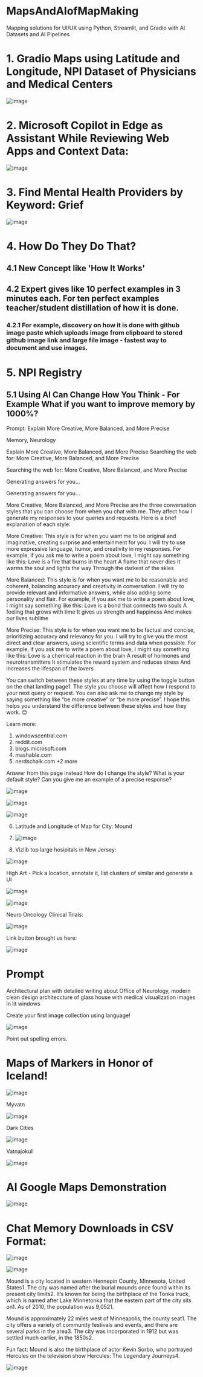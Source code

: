 # MapsAndAIofMapMaking
Mapping solutions for UI/UX using Python, Streamlit, and Gradio with AI Datasets and AI Pipelines

# 1. Gradio Maps using Latitude and Longitude, NPI Dataset of Physicians and Medical Centers

![image](https://github.com/AaronCWacker/MapsAndAIofMapMaking/assets/30595158/443299e5-927e-4dfe-8b2b-a0fd2590b50a)

# 2. Microsoft Copilot in Edge as Assistant While Reviewing Web Apps and Context Data:

![image](https://github.com/AaronCWacker/MapsAndAIofMapMaking/assets/30595158/6e85c3fc-757b-4b7b-a8c4-47080c6e9305)

# 3. Find Mental Health Providers by Keyword: Grief

![image](https://github.com/AaronCWacker/MapsAndAIofMapMaking/assets/30595158/322602ec-7438-4266-95b6-99c2177f7f6d)

# 4. How Do They Do That? 
## 4.1 New Concept like 'How It Works'
## 4.2 Expert gives like 10 perfect examples in 3 minutes each.  For ten perfect examples teacher/student distillation of how it is done.
### 4.2.1 For example, discovery on how it is done with github image paste which uploads image from clipboard to stored github image link and large file image - fastest way to document and use images.

# 5. NPI Registry
## 5.1 Using AI Can Change How You Think - For Example What if you want to improve memory by 1000%?

Prompt:
Explain More Creative, More Balanced, and More Precise

Memory, Neurology

Explain More Creative, More Balanced, and More Precise
Searching the web for: More Creative, More Balanced, and More Precise

Searching the web for: More Creative, More Balanced, and More Precise

Generating answers for you…

Generating answers for you…

More Creative, More Balanced, and More Precise are the three conversation styles that you can choose from when you chat with me. They affect how I generate my responses to your queries and requests. Here is a brief explanation of each style:

More Creative: This style is for when you want me to be original and imaginative, creating surprise and entertainment for you. I will try to use more expressive language, humor, and creativity in my responses. For example, if you ask me to write a poem about love, I might say something like this:
Love is a fire that burns in the heart A flame that never dies It warms the soul and lights the way Through the darkest of the skies

More Balanced: This style is for when you want me to be reasonable and coherent, balancing accuracy and creativity in conversation. I will try to provide relevant and informative answers, while also adding some personality and flair. For example, if you ask me to write a poem about love, I might say something like this:
Love is a bond that connects two souls A feeling that grows with time It gives us strength and happiness And makes our lives sublime

More Precise: This style is for when you want me to be factual and concise, prioritizing accuracy and relevancy for you. I will try to give you the most direct and clear answers, using scientific terms and data when possible. For example, if you ask me to write a poem about love, I might say something like this:
Love is a chemical reaction in the brain A result of hormones and neurotransmitters It stimulates the reward system and reduces stress And increases the lifespan of the lovers

You can switch between these styles at any time by using the toggle button on the chat landing page1. The style you choose will affect how I respond to your next query or request. You can also ask me to change my style by saying something like “be more creative” or “be more precise”. I hope this helps you understand the difference between these styles and how they work. 😊

Learn more:
1. windowscentral.com
2. reddit.com
3. blogs.microsoft.com
4. mashable.com
5. nerdschalk.com
+2 more

Answer from this page instead
How do I change the style?
What is your default style?
Can you give me an example of a precise response?

![image](https://github.com/AaronCWacker/MapsAndAIofMapMaking/assets/30595158/c81d47cb-1d3e-4012-a158-d3d0cf31580f)

![image](https://github.com/AaronCWacker/MapsAndAIofMapMaking/assets/30595158/4e1b8b97-3996-48f2-9ff4-e73f40a494cc)

![image](https://github.com/AaronCWacker/MapsAndAIofMapMaking/assets/30595158/0b4bfaac-ceb8-444d-ad3a-4b7c59db751e)

6. Latitude and Longitude of Map for City:  Mound
7. ![image](https://github.com/AaronCWacker/MapsAndAIofMapMaking/assets/30595158/23dbe013-7780-45f1-9d22-4b529281a197)

8. Vizlib top large hosipitals in New Jersey:

![image](https://github.com/AaronCWacker/MapsAndAIofMapMaking/assets/30595158/13468e3f-be80-443a-974b-c4c09024f676)

High Art - Pick a location, annotate it, list clusters of similar and generate a UI

![image](https://github.com/AaronCWacker/MapsAndAIofMapMaking/assets/30595158/df38af7d-25c9-40a1-b575-df67c2dff1d5)


![image](https://github.com/AaronCWacker/MapsAndAIofMapMaking/assets/30595158/5e8fa63e-e2e3-4eb3-ab7f-3949a133a009)

Neuro Oncology Clinical Trials:

![image](https://github.com/AaronCWacker/MapsAndAIofMapMaking/assets/30595158/6217644a-e8f4-455e-87ca-4cb490ef82e1)

Link button brought us here:

![image](https://github.com/AaronCWacker/MapsAndAIofMapMaking/assets/30595158/81ebd62b-f8f2-4082-95ee-5d8a066ed258)


# Prompt

Architectural plan with detailed writing about Office of Neurology, modern clean design architeccture of glass house with medical visualization images in lit windows

Create your first image collection using language!

![image](https://github.com/AaronCWacker/MapsAndAIofMapMaking/assets/30595158/de08c8e9-c4ba-4588-8a07-a3dfe77f2257)

Point out spelling errors.

# Maps of Markers in Honor of Iceland!

![image](https://github.com/AaronCWacker/MapsAndAIofMapMaking/assets/30595158/9582284a-6b5a-40e1-a857-1bb3a8f8d4a6)

Myvatn

![image](https://github.com/AaronCWacker/MapsAndAIofMapMaking/assets/30595158/9d261283-2fb0-4bbe-a132-0ddbfc60e369)

Dark Cities

![image](https://github.com/AaronCWacker/MapsAndAIofMapMaking/assets/30595158/1460f588-d392-4481-aa41-3cbe616995d8)

Vatnajokull

![image](https://github.com/AaronCWacker/MapsAndAIofMapMaking/assets/30595158/bff3b722-e93c-48de-af19-f936fd044200)

# AI Google Maps Demonstration

![image](https://github.com/AaronCWacker/MapsAndAIofMapMaking/assets/30595158/3d514bfc-b0d8-4d00-9888-21ee737ea94d)

# Chat Memory Downloads in CSV Format:

![image](https://github.com/AaronCWacker/MapsAndAIofMapMaking/assets/30595158/303618b9-ac58-4e28-9e20-7b1d3e985b71)

![image](https://github.com/AaronCWacker/MapsAndAIofMapMaking/assets/30595158/292fd578-1516-4292-8ec7-76ddd50692a1)

Mound is a city located in western Hennepin County, Minnesota, United States1. The city was named after the burial mounds once found within its present city limits2. It’s known for being the birthplace of the Tonka truck, which is named after Lake Minnetonka that the eastern part of the city sits on1. As of 2010, the population was 9,0521.

Mound is approximately 22 miles west of Minneapolis, the county seat1. The city offers a variety of community festivals and events, and there are several parks in the area3. The city was incorporated in 1912 but was settled much earlier, in the 1850s2.

Fun fact: Mound is also the birthplace of actor Kevin Sorbo, who portrayed Hercules on the television show Hercules: The Legendary Journeys4.

![image](https://github.com/AaronCWacker/MapsAndAIofMapMaking/assets/30595158/c8dbaca9-727a-4821-9c90-3f4b9dc1f50b)









